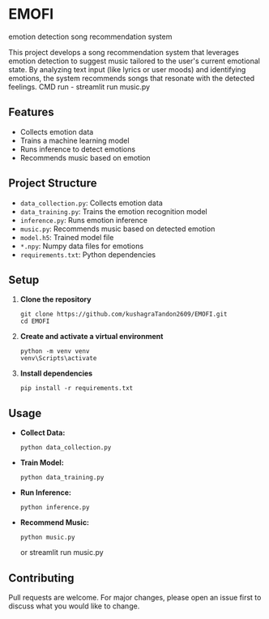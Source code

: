 # EMOFI
emotion detection song recommendation system

This project develops a song recommendation system that leverages emotion detection to suggest music tailored to the user's current emotional state. By analyzing text input (like lyrics or user moods) and identifying emotions, the system recommends songs that resonate with the detected feelings.
CMD run - streamlit run music.py

## Features
- Collects emotion data
- Trains a machine learning model
- Runs inference to detect emotions
- Recommends music based on emotion

## Project Structure
- `data_collection.py`: Collects emotion data
- `data_training.py`: Trains the emotion recognition model
- `inference.py`: Runs emotion inference
- `music.py`: Recommends music based on detected emotion
- `model.h5`: Trained model file
- `*.npy`: Numpy data files for emotions
- `requirements.txt`: Python dependencies

## Setup
1. **Clone the repository**
	 ```
	 git clone https://github.com/kushagraTandon2609/EMOFI.git
	 cd EMOFI
	 ```
2. **Create and activate a virtual environment**
	 ```
	 python -m venv venv
	 venv\Scripts\activate
	 ```
3. **Install dependencies**
	 ```
	 pip install -r requirements.txt
	 ```

## Usage
- **Collect Data:**
	```
	python data_collection.py
	```
- **Train Model:**
	```
	python data_training.py
	```
- **Run Inference:**
	```
	python inference.py
	```
- **Recommend Music:**
	```
	python music.py
	```
	or
	streamlit run music.py

## Contributing
Pull requests are welcome. For major changes, please open an issue first to discuss what you would like to change.
